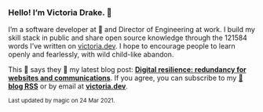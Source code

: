 ### Hello! I’m Victoria Drake. 👋

I’m a software developer at 💜 and Director of Engineering at work. I build my skill stack in public and share open source knowledge through the 121584 words I’ve written on [victoria.dev](https://victoria.dev). I hope to encourage people to learn openly and fearlessly, with wild child-like abandon.

This 🐹 says they 🙌 my latest blog post: **[Digital resilience: redundancy for websites and communications](https://victoria.dev/blog/digital-resilience-redundancy-for-websites-and-communications/)**. If you agree, you can subscribe to my [📡 **blog RSS**](https://victoria.dev/index.xml) or by email at [**victoria.dev**](https://victoria.dev).

<sub>Last updated by magic on 24 Mar 2021.</sub>

